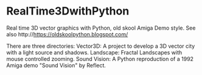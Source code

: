 # RealTime3DwithPython
Real time 3D vector graphics with Python, old skool Amiga Demo style. See also http://https://oldskoolpython.blogspot.com/

There are three directories:
  Vector3D: A project to develop a 3D vector city with a light source and shadows. 
  Landscape: Fractal Landscapes with mouse controlled zooming.
  Sound Vision: A Python reproduction of a 1992 Amiga demo "Sound Vision" by Reflect. 
  
